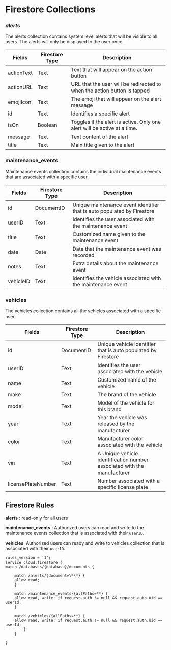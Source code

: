 # Firestore Collections

### _alerts_

The alerts collection contains system level alerts that will be visible to all users. The alerts
will only be displayed to the user once.

| Fields     | Firestore Type | Description |
| ---------- | -------------- | ----------- |
| actionText | Text           | Text that will appear on the action button
| actionURL  | Text           | URL that the user will be redirected to when the action button is tapped
| emojiIcon  | Text           | The emoji that will appear on the alert message
| id         | Text           | Identifies a specific alert
| isOn       | Boolean        | Toggles if the alert is active. Only one alert will be active at a time.
| message    | Text           | Text content of the alert
| title      | Text           | Main title given to the alert

### maintenance_events

Maintenance events collection contains the individual maintenance events that are associated
with a specific user.

| Fields    | Firestore Type | Description |
| --------- | -------------- | ----------- |
| id        | DocumentID     | Unique maintenance event identifier that is auto populated by Firestore
| userID    | Text           | Identifies the user associated with the maintenance event
| title     | Text           | Customized name given to the maintenance event
| date      | Date           | Date that the maintenance event was recorded
| notes     | Text           | Extra details about the maintenance event
| vehicleID | Text           | Identifies the vehicle associated with the maintenance event

### vehicles

The vehicles collection contains all the vehicles associated with a specific user.

| Fields             | Firestore Type | Description |
| ------------------ | -------------- | ----------- |
| id                 | DocumentID     | Unique vehicle identifier that is auto populated by Firestore
| userID             | Text           | Identifies the user associated with the vehicle
| name               | Text           | Customized name of the vehicle
| make               | Text           | The brand of the vehicle
| model              | Text           | Model of the vehicle for this brand
| year               | Text           | Year the vehicle was released by the manufacturer
| color              | Text           | Manufacturer color associated with the vehicle
| vin                | Text           | A Unique vehicle identification number associated with the manufacturer
| licensePlateNumber | Text           | Number associated with a specific license plate

## Firestore Rules

**alerts** : read-only for all users

**maintenance_events** : Authorized users can read and write to the maintenance events collection that is associated with their `userID`.

**vehicles**: Authorized users can ready and write to vehicles collection that is associated with their `userID`.

```
rules_version = '1';
service cloud.firestore {
match /databases/{database}/documents {

    match /alerts/{document=\*\*} {
    allow read;
    }

    match /maintenance_events/{allPaths=**} {
    allow read, write: if request.auth != null && request.auth.uid == userId;
    }

    match /vehicles/{allPaths=**} {
    allow read, write: if request.auth != null && request.auth.uid == userId;
        }
    }

}
```
